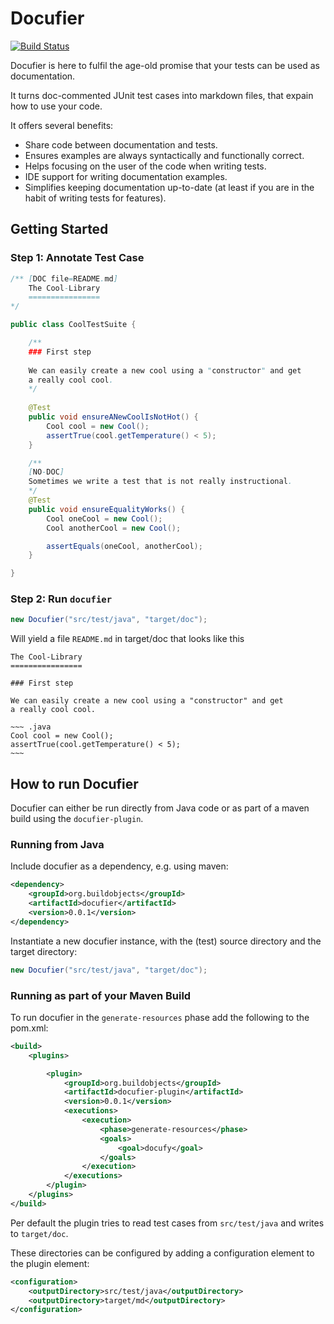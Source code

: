Docufier
========

[![Build Status](https://travis-ci.org/programmiersportgruppe/docufier.svg?branch=master)](https://travis-ci.org/programmiersportgruppe/docufier)


Docufier is here to fulfil the age-old promise that your
tests can be used as documentation. 

It turns doc-commented JUnit test cases into markdown files, that
expain how to use your code. 

It offers several benefits:

* Share code between documentation and tests.
* Ensures examples are always syntactically and functionally correct.
* Helps focusing on the user of the code when writing tests.
* IDE support for writing documentation examples.
* Simplifies keeping documentation up-to-date (at least if you are in
the habit of writing tests for features).


Getting Started
---------------

### Step 1: Annotate Test Case

~~~ .java
/** [DOC file=README.md]     
    The Cool-Library
    ================
*/

public class CoolTestSuite {

    /**    
    ### First step
    
    We can easily create a new cool using a "constructor" and get
    a really cool cool. 
    */ 
    
    @Test
    public void ensureANewCoolIsNotHot() {
        Cool cool = new Cool();
        assertTrue(cool.getTemperature() < 5);
    }

    /**
    [NO-DOC]
    Sometimes we write a test that is not really instructional.
    */
    @Test
    public void ensureEqualityWorks() {
        Cool oneCool = new Cool();
        Cool anotherCool = new Cool();

        assertEquals(oneCool, anotherCool);
    }

}
~~~


### Step 2: Run `docufier`

~~~ .java
new Docufier("src/test/java", "target/doc");
~~~

Will yield a file `README.md` in target/doc that looks like this

    The Cool-Library
    ================
    
    ### First step
    
    We can easily create a new cool using a "constructor" and get
    a really cool cool.
    
    ~~~ .java
    Cool cool = new Cool();
    assertTrue(cool.getTemperature() < 5);         
    ~~~

How to run Docufier
-------------------

Docufier can either be run directly from Java code or as part of a
maven build using the `docufier-plugin`.

### Running from Java

Include docufier as a dependency, e.g. using maven:

~~~ .xml
<dependency>
    <groupId>org.buildobjects</groupId>
    <artifactId>docufier</artifactId>
    <version>0.0.1</version>
</dependency>
~~~

Instantiate a new docufier instance, with the (test) source directory and
the target directory:

~~~ .java
new Docufier("src/test/java", "target/doc");
~~~

### Running as part of your Maven Build

To run docufier in the `generate-resources` phase add the following
to the pom.xml:

~~~ .xml
<build>
    <plugins>

        <plugin>
            <groupId>org.buildobjects</groupId>
            <artifactId>docufier-plugin</artifactId>
            <version>0.0.1</version>
            <executions>
                <execution>
                    <phase>generate-resources</phase>
                    <goals>
                        <goal>docufy</goal>
                    </goals>
                </execution>
            </executions>
        </plugin>
    </plugins>
</build>
~~~

Per default the plugin tries to read test cases from `src/test/java` and writes to `target/doc`.

These directories can be configured by adding a configuration element to the plugin element:
 
~~~ .xml
<configuration>
    <outputDirectory>src/test/java</outputDirectory>
    <outputDirectory>target/md</outputDirectory>
</configuration>
~~~
